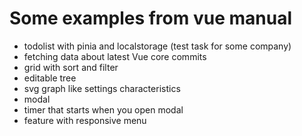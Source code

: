 # Some examples from vue manual  
- todolist with pinia and localstorage (test task for some company)
- fetching data about latest Vue core commits
- grid with sort and filter
- editable tree
- svg graph like settings characteristics
- modal
- timer that starts when you open modal
- feature with responsive menu
